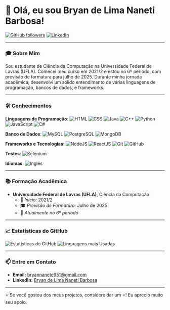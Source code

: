 # 👋 Olá, eu sou Bryan de Lima Naneti Barbosa!

[![GitHub followers](https://img.shields.io/github/followers/BryanNaneti.svg?style=social&label=Follow)](https://github.com/BryanNaneti) 
[![LinkedIn](https://img.shields.io/badge/LinkedIn-blue?style=flat&logo=linkedin&label=Connect)](https://www.linkedin.com/in/bryannaneti)

---

### 🎓 Sobre Mim

Sou estudante de Ciência da Computação na Universidade Federal de Lavras (UFLA). Comecei meu curso em 2021/2 e estou no 6º período, com previsão de formatura para julho de 2025. Durante minha jornada acadêmica, desenvolvi um sólido entendimento de várias linguagens de programação, bancos de dados, e frameworks.

---

### 🛠️ Conhecimentos

**Linguagens de Programação**:
![HTML](https://img.shields.io/badge/HTML-E34F26?style=flat&logo=html5&logoColor=white)
![CSS](https://img.shields.io/badge/CSS-1572B6?style=flat&logo=css3&logoColor=white)
![Java](https://img.shields.io/badge/Java-007396?style=flat&logo=java&logoColor=white)
![C++](https://img.shields.io/badge/C++-00599C?style=flat&logo=cplusplus&logoColor=white)
![Python](https://img.shields.io/badge/Python-3776AB?style=flat&logo=python&logoColor=white)
![JavaScript](https://img.shields.io/badge/JavaScript-F7DF1E?style=flat&logo=javascript&logoColor=black)
![C#](https://img.shields.io/badge/C%23-239120?style=flat&logo=csharp&logoColor=white)

**Banco de Dados**:
![MySQL](https://img.shields.io/badge/MySQL-4479A1?style=flat&logo=mysql&logoColor=white)
![PostgreSQL](https://img.shields.io/badge/PostgreSQL-336791?style=flat&logo=postgresql&logoColor=white)
![MongoDB](https://img.shields.io/badge/MongoDB-47A248?style=flat&logo=mongodb&logoColor=white)

**Frameworks e Tecnologias**:
![NodeJS](https://img.shields.io/badge/Node.js-339933?style=flat&logo=nodedotjs&logoColor=white)
![ReactJS](https://img.shields.io/badge/ReactJS-61DAFB?style=flat&logo=react&logoColor=black)
![Git](https://img.shields.io/badge/Git-F05032?style=flat&logo=git&logoColor=white)
![GitHub](https://img.shields.io/badge/GitHub-181717?style=flat&logo=github&logoColor=white)

**Testes**:
![Selenium](https://img.shields.io/badge/Selenium-43B02A?style=flat&logo=selenium&logoColor=white)

**Idiomas**:
![Inglês](https://img.shields.io/badge/Ingl%C3%AAs-B%C3%A1sico-blue)

---

### 📚 Formação Acadêmica

- **Universidade Federal de Lavras (UFLA)**, Ciência da Computação
  - 📅 *Início:* 2021/2
  - 🎓 *Previsão de Formatura:* Julho de 2025
  - 🎯 *Atualmente no 6º período*

---



### 📈 Estatísticas do GitHub

![Estatísticas do GitHub](https://github-readme-stats.vercel.app/api?username=BryanNaneti&show_icons=true&theme=radical)
![Linguagens mais Usadas](https://github-readme-stats.vercel.app/api/top-langs/?username=BryanNaneti&layout=compact&theme=radical)

---

### 📫 Entre em Contato

- **Email:** [bryannanete951@gmail.com](mailto:bryannanete951@gmail.com)
- **LinkedIn:** [Bryan de Lima Naneti Barbosa](https://www.linkedin.com/in/bryannaneti)

---

⭐️ Se você gostou dos meus projetos, considere dar um ⭐️! Eu aprecio muito seu apoio.

